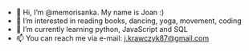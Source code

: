 - 👋 Hi, I’m @memorisanka. My name is Joan :)
- 👀 I’m interested in reading books, dancing, yoga, movement, coding
- 🌱 I’m currently learning python, JavaScript and SQL
- 📫 You can reach me via e-mail: j.krawczyk87@gmail.com

